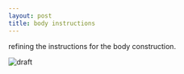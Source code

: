 ```yaml
---
layout: post
title: body instructions
---
```


refining the instructions for the body construction. 

![draft]({{site.baseurl}}/images/instructionsbody.png)